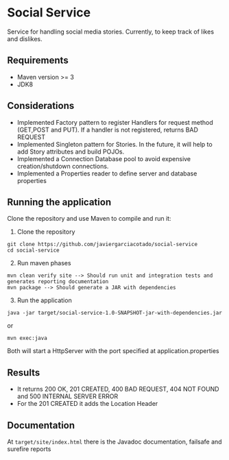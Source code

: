 # Social Service

Service for handling social media stories. Currently, to keep track of likes and dislikes.

## Requirements

- Maven version >= 3
- JDK8

## Considerations

- Implemented Factory pattern to register Handlers for request method (GET,POST and PUT). If a handler is not registered, returns BAD REQUEST
- Implemented Singleton pattern for Stories. In the future, it will help to add Story attributes and build POJOs.
- Implemented a Connection Database pool to avoid expensive creation/shutdown connections.
- Implemented a Properties reader to define server and database properties


## Running the application

Clone the repository and use Maven to compile and run it:

 1. Clone the repository 
  ```
  git clone https://github.com/javiergarciacotado/social-service
  cd social-service
  ```  
 2. Run maven phases
  ```
  mvn clean verify site --> Should run unit and integration tests and generates reporting documentation 
  mvn package --> Should generate a JAR with dependencies
  ```
 3. Run the application
  ```
  java -jar target/social-service-1.0-SNAPSHOT-jar-with-dependencies.jar
  ```
  or
  ```
  mvn exec:java
  ```
  Both will start a HttpServer with the port specified at application.properties
  
## Results

- It returns 200 OK, 201 CREATED, 400 BAD REQUEST, 404 NOT FOUND and 500 INTERNAL SERVER ERROR
- For the 201 CREATED it adds the Location Header

## Documentation

At `target/site/index.html` there is the Javadoc documentation, failsafe and surefire reports

